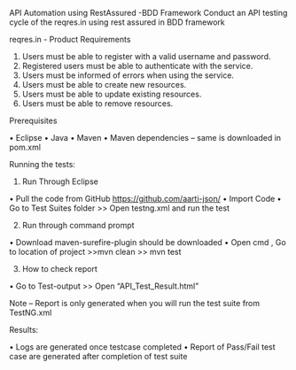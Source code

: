 ﻿API Automation using RestAssured -BDD Framework
Conduct an API testing cycle of the reqres.in using rest assured in BDD framework 

reqres.in - Product Requirements

1.	Users must be able to register with a valid username and password.
2.	Registered users must be able to authenticate with the service.
3.	Users must be informed of errors when using the service.
4.	Users must be able to create new resources.
5.	Users must be able to update existing resources.
6.	Users must be able to remove resources.

Prerequisites

• Eclipse
• Java
• Maven 
• Maven dependencies  – same is downloaded in pom.xml

Running the tests:

1)	Run Through Eclipse 

• Pull the code from GitHub https://github.com/aarti-json/ 
• Import Code 
• Go to Test Suites folder >> Open testng.xml and run the test 

2)	Run through command prompt 

• Download maven-surefire-plugin should be downloaded 
• Open cmd , Go to location of project >>mvn clean >> mvn test

3)	How to check report 

• Go to Test-output >> Open “API_Test_Result.html”

Note – Report is only generated when you will run the test suite from TestNG.xml

Results:

• Logs are generated once testcase completed 
• Report of Pass/Fail test case are generated after completion of test suite 




